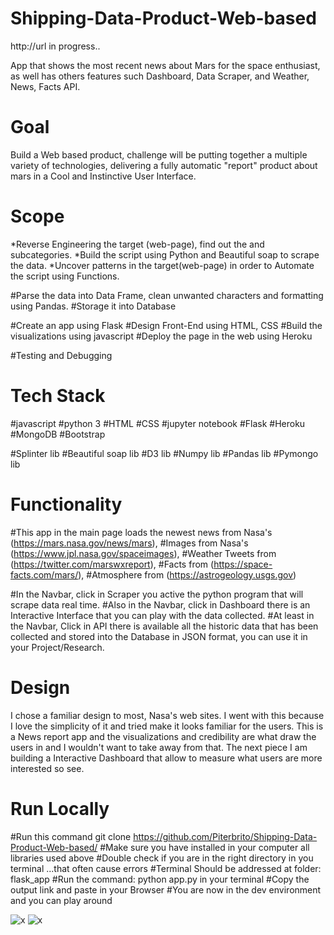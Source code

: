 # Shipping-Data-Product-Web-based

http://url in progress..

App that shows the most recent news about Mars for the space enthusiast, as well has others features such Dashboard, Data Scraper, and Weather, News, Facts API. 

# Goal

Build a Web based product, challenge will be putting together a multiple variety of technologies, delivering a fully automatic "report" product about mars in a Cool and Instinctive User Interface.    


# Scope 
  
  *Reverse Engineering the target (web-page), find out the <tags> and subcategories.
  *Build the script using Python and Beautiful soap to scrape the data.
  *Uncover patterns in the target(web-page) in order to Automate the script using Functions.
  
  #Parse the data into Data Frame, clean unwanted characters and formatting using Pandas.
  #Storage it into Database
  
  #Create an app using Flask 
  #Design Front-End using HTML, CSS 
  #Build the visualizations using javascript
  #Deploy the page in the web using Heroku
  
  #Testing and Debugging

# Tech Stack
  
  #javascript
  #python 3
  #HTML
  #CSS
  #jupyter notebook
  #Flask
  #Heroku
  #MongoDB
  #Bootstrap 

  #Splinter lib
  #Beautiful soap lib
  #D3 lib
  #Numpy lib
  #Pandas lib
  #Pymongo lib


# Functionality

#This app in the main page loads the newest news  from Nasa's (https://mars.nasa.gov/news/mars), 
#Images from Nasa's (https://www.jpl.nasa.gov/spaceimages), 
#Weather Tweets from (https://twitter.com/marswxreport),
#Facts from (https://space-facts.com/mars/),
#Atmosphere from (https://astrogeology.usgs.gov)

  #In the Navbar, click in Scraper you active the python program that will scrape data real time.
  #Also in the Navbar, click in Dashboard there is an Interactive Interface that you can play with the data collected.
  #At least in the Navbar, Click in API there is available all the historic data that has been collected and stored into the Database in JSON format, you can use it in your Project/Research.


# Design

I chose a familiar design to most, Nasa's web sites. I went with this because I love the simplicity of it and tried make it looks familiar for the users. This is a News report app and the visualizations and credibility are what draw the users in and I wouldn't want to take away from that. The next piece I am building a Interactive Dashboard that allow to measure what users are more interested so see.

# Run Locally
#Run this command git clone https://github.com/Piterbrito/Shipping-Data-Product-Web-based/
#Make sure you have installed in your computer all libraries used above 
#Double check if you are in the right directory in you terminal ...that often cause errors
#Terminal Should be addressed at folder: flask_app
#Run the command: python app.py in your terminal
#Copy the output link and paste in your Browser
#You are now in the dev environment and you can play around



![x]("flask_app/static/img/home.png")
![x]('home.png')
